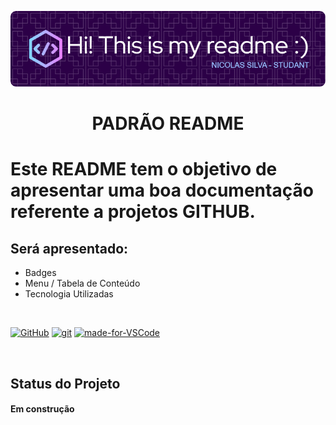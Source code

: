 
<p width="100%" align="center">
    <img src="./img/logo.png" width="600px">
</p>
        <h1 id="descricaoprojeto" align="center">PADRÃO README<h1>

Este README tem o objetivo de apresentar uma boa documentação referente a projetos GITHUB.

## Será apresentado:

- Badges
- Menu / Tabela de Conteúdo
- Tecnologia Utilizadas

<br>

[![GitHub](https://img.shields.io/badge/--181717?logo=github&logoColor=ffffff)](https://github.com/)  [![git](https://img.shields.io/badge/--F05032?logo=git&logoColor=ffffff)](http://git-scm.com/)  [![made-for-VSCode](https://img.shields.io/badge/Made%20for-VSCode-1f425f.svg)](https://code.visualstudio.com/) 

<br>
<!-- OPCAO1 -->
<!-- ## Tabela de Conteúdo

 <ul>
    <li><a href="#descricaoprojeto">Descrição Projeto</a></li>
    <li><a href="#tecnologia">Tecnologias</a></li>
</ul> -->

<!-- <a href="#descricaoprojeto">Descrição Projeto</a> | <a href="#tecnologia">Tecnologias</a> -->

## Status do Projeto
<h4>Em construção</h4>
